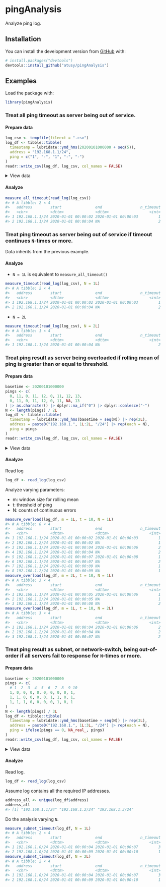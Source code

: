 
<!-- README.md is generated from README.Rmd. Please edit that file -->

# pingAnalysis

<!-- badges: start -->

<!-- badges: end -->

Analyze ping log.

## Installation

You can install the development version from
[GitHub](https://github.com/) with:

``` r
# install.packages("devtools")
devtools::install_github("atusy/pingAnalysis")
```

## Examples

Load the package with:

``` r
library(pingAnalysis)
```

### Treat all ping timeout as server being out of service.

#### Prepare data

``` r
log_csv <- tempfile(fileext = ".csv")
log_df <- tibble::tibble(
  timestamp = lubridate::ymd_hms(20200101000000 + seq(5)),
  address = "192.168.1.1/24",
  ping = c("1", "-", "1", "-", "-")
)
readr::write_csv(log_df, log_csv, col_names = FALSE)
```

<details>

<summary>View data</summary>

``` r
knitr::kable(log_df)
```

| timestamp           | address        | ping |
| :------------------ | :------------- | :--- |
| 2020-01-01 00:00:01 | 192.168.1.1/24 | 1    |
| 2020-01-01 00:00:02 | 192.168.1.1/24 | \-   |
| 2020-01-01 00:00:03 | 192.168.1.1/24 | 1    |
| 2020-01-01 00:00:04 | 192.168.1.1/24 | \-   |
| 2020-01-01 00:00:05 | 192.168.1.1/24 | \-   |

</details>

#### Analyze

``` r
measure_all_timeout(read_log(log_csv))
#> # A tibble: 2 × 4
#>   address        start               end                 n_timeout
#>   <chr>          <dttm>              <dttm>                  <int>
#> 1 192.168.1.1/24 2020-01-01 00:00:02 2020-01-01 00:00:03         1
#> 2 192.168.1.1/24 2020-01-01 00:00:04 NA                          2
```

### Treat ping timeout as server being out of service **if timeout continues `N`-times or more**.

Data inherits from the previous example.

#### Analyze

  - `N = 1L` is equivalent to `measure_all_timeout()`

<!-- end list -->

``` r
measure_timeout(read_log(log_csv), N = 1L)
#> # A tibble: 2 × 4
#>   address        start               end                 n_timeout
#>   <chr>          <dttm>              <dttm>                  <int>
#> 1 192.168.1.1/24 2020-01-01 00:00:02 2020-01-01 00:00:03         1
#> 2 192.168.1.1/24 2020-01-01 00:00:04 NA                          2
```

  - `N = 2L`

<!-- end list -->

``` r
measure_timeout(read_log(log_csv), N = 2L)
#> # A tibble: 1 × 4
#>   address        start               end                 n_timeout
#>   <chr>          <dttm>              <dttm>                  <int>
#> 1 192.168.1.1/24 2020-01-01 00:00:04 NA                          2
```

### Treat ping result as server being overloaded if rolling mean of ping is greater than or equal to threshold.

#### Prepare data

``` r
basetime <- 20200101000000
pings <- c(
  0, 11, 0, 11, 12, 0, 11, 12, 13,
  0, 11, 0, 11, 12, 0, 11, NA, 13
) |> as.character() |> dplyr::na_if("0") |> dplyr::coalesce("-")
N <- length(pings) / 2L
log_df <- tibble::tibble(
  timestamp = lubridate::ymd_hms(basetime + seq(N)) |> rep(2L),
  address = paste0("192.168.1.", 1L:2L, "/24") |> rep(each = N),
  ping = pings
)
readr::write_csv(log_df, log_csv, col_names = FALSE)
```

<details>

<summary>View data</summary>

``` r
knitr::kable(log_df)
```

| timestamp           | address        | ping |
| :------------------ | :------------- | :--- |
| 2020-01-01 00:00:01 | 192.168.1.1/24 | \-   |
| 2020-01-01 00:00:02 | 192.168.1.1/24 | 11   |
| 2020-01-01 00:00:03 | 192.168.1.1/24 | \-   |
| 2020-01-01 00:00:04 | 192.168.1.1/24 | 11   |
| 2020-01-01 00:00:05 | 192.168.1.1/24 | 12   |
| 2020-01-01 00:00:06 | 192.168.1.1/24 | \-   |
| 2020-01-01 00:00:07 | 192.168.1.1/24 | 11   |
| 2020-01-01 00:00:08 | 192.168.1.1/24 | 12   |
| 2020-01-01 00:00:09 | 192.168.1.1/24 | 13   |
| 2020-01-01 00:00:01 | 192.168.1.2/24 | \-   |
| 2020-01-01 00:00:02 | 192.168.1.2/24 | 11   |
| 2020-01-01 00:00:03 | 192.168.1.2/24 | \-   |
| 2020-01-01 00:00:04 | 192.168.1.2/24 | 11   |
| 2020-01-01 00:00:05 | 192.168.1.2/24 | 12   |
| 2020-01-01 00:00:06 | 192.168.1.2/24 | \-   |
| 2020-01-01 00:00:07 | 192.168.1.2/24 | 11   |
| 2020-01-01 00:00:08 | 192.168.1.2/24 | \-   |
| 2020-01-01 00:00:09 | 192.168.1.2/24 | 13   |

</details>

#### Analyze

Read log

``` r
log_df <- read_log(log_csv)
```

Analyze varying parameters:

  - m: window size for rolling mean
  - t: threshold of ping
  - N: counts of continuous errors

<!-- end list -->

``` r
measure_overload(log_df, m = 1L, t = 10, N = 1L)
#> # A tibble: 8 × 4
#>   address        start               end                 n_timeout
#>   <chr>          <dttm>              <dttm>                  <int>
#> 1 192.168.1.1/24 2020-01-01 00:00:02 2020-01-01 00:00:03         1
#> 2 192.168.1.2/24 2020-01-01 00:00:02 NA                          1
#> 3 192.168.1.1/24 2020-01-01 00:00:04 2020-01-01 00:00:06         2
#> 4 192.168.1.2/24 2020-01-01 00:00:04 NA                          2
#> 5 192.168.1.2/24 2020-01-01 00:00:07 2020-01-01 00:00:08         1
#> 6 192.168.1.1/24 2020-01-01 00:00:07 NA                          2
#> 7 192.168.1.1/24 2020-01-01 00:00:09 NA                          1
#> 8 192.168.1.2/24 2020-01-01 00:00:09 NA                          1
measure_overload(log_df, m = 2L, t = 10, N = 1L)
#> # A tibble: 3 × 4
#>   address        start               end                 n_timeout
#>   <chr>          <dttm>              <dttm>                  <int>
#> 1 192.168.1.1/24 2020-01-01 00:00:05 2020-01-01 00:00:06         1
#> 2 192.168.1.2/24 2020-01-01 00:00:05 NA                          1
#> 3 192.168.1.1/24 2020-01-01 00:00:08 NA                          2
measure_overload(log_df, m = 1L, t = 10, N = 2L)
#> # A tibble: 3 × 4
#>   address        start               end                 n_timeout
#>   <chr>          <dttm>              <dttm>                  <int>
#> 1 192.168.1.1/24 2020-01-01 00:00:04 2020-01-01 00:00:06         2
#> 2 192.168.1.2/24 2020-01-01 00:00:04 NA                          2
#> 3 192.168.1.1/24 2020-01-01 00:00:07 NA                          2
```

### Treat ping result as **subnet**, or network-switch, being out-of-order if all servers fail to response for `N`-times or more.

#### Prepare data

``` r
basetime <- 20200101000000
pings <- c(
  # 1  2  3  4  5  6  7  8  9 10
  1, 0, 0, 0, 0, 0, 0, 0, 0, 1,
  1, 1, 0, 0, 0, 0, 1, 1, 0, 1,
  1, 1, 1, 0, 0, 0, 0, 1, 0, 1
)
N <- length(pings) / 3L
log_df <- tibble::tibble(
  timestamp = lubridate::ymd_hms(basetime + seq(N)) |> rep(3L),
  address = paste0("192.168.1.", 1L:3L, "/24") |> rep(each = N),
  ping = ifelse(pings == 0, NA_real_, pings)
)
readr::write_csv(log_df, log_csv, col_names = FALSE)
```

<details>

<summary>View data</summary>

``` r
knitr::kable(log_df)
```

| timestamp           | address        | ping |
| :------------------ | :------------- | ---: |
| 2020-01-01 00:00:01 | 192.168.1.1/24 |    1 |
| 2020-01-01 00:00:02 | 192.168.1.1/24 |   NA |
| 2020-01-01 00:00:03 | 192.168.1.1/24 |   NA |
| 2020-01-01 00:00:04 | 192.168.1.1/24 |   NA |
| 2020-01-01 00:00:05 | 192.168.1.1/24 |   NA |
| 2020-01-01 00:00:06 | 192.168.1.1/24 |   NA |
| 2020-01-01 00:00:07 | 192.168.1.1/24 |   NA |
| 2020-01-01 00:00:08 | 192.168.1.1/24 |   NA |
| 2020-01-01 00:00:09 | 192.168.1.1/24 |   NA |
| 2020-01-01 00:00:10 | 192.168.1.1/24 |    1 |
| 2020-01-01 00:00:01 | 192.168.1.2/24 |    1 |
| 2020-01-01 00:00:02 | 192.168.1.2/24 |    1 |
| 2020-01-01 00:00:03 | 192.168.1.2/24 |   NA |
| 2020-01-01 00:00:04 | 192.168.1.2/24 |   NA |
| 2020-01-01 00:00:05 | 192.168.1.2/24 |   NA |
| 2020-01-01 00:00:06 | 192.168.1.2/24 |   NA |
| 2020-01-01 00:00:07 | 192.168.1.2/24 |    1 |
| 2020-01-01 00:00:08 | 192.168.1.2/24 |    1 |
| 2020-01-01 00:00:09 | 192.168.1.2/24 |   NA |
| 2020-01-01 00:00:10 | 192.168.1.2/24 |    1 |
| 2020-01-01 00:00:01 | 192.168.1.3/24 |    1 |
| 2020-01-01 00:00:02 | 192.168.1.3/24 |    1 |
| 2020-01-01 00:00:03 | 192.168.1.3/24 |    1 |
| 2020-01-01 00:00:04 | 192.168.1.3/24 |   NA |
| 2020-01-01 00:00:05 | 192.168.1.3/24 |   NA |
| 2020-01-01 00:00:06 | 192.168.1.3/24 |   NA |
| 2020-01-01 00:00:07 | 192.168.1.3/24 |   NA |
| 2020-01-01 00:00:08 | 192.168.1.3/24 |    1 |
| 2020-01-01 00:00:09 | 192.168.1.3/24 |   NA |
| 2020-01-01 00:00:10 | 192.168.1.3/24 |    1 |

</details>

#### Analyze

Read log.

``` r
log_df <- read_log(log_csv)
```

Assume log contains all the required IP addresses.

``` r
address_all <- unique(log_df$address)
address_all
#> [1] "192.168.1.1/24" "192.168.1.2/24" "192.168.1.3/24"
```

Do the analysis varying `N`.

``` r
measure_subnet_timeout(log_df, N = 1L)
#> # A tibble: 2 × 4
#>   address        start               end                 n_timeout
#>   <chr>          <dttm>              <dttm>                  <int>
#> 1 192.168.1.0/24 2020-01-01 00:00:04 2020-01-01 00:00:07         3
#> 2 192.168.1.0/24 2020-01-01 00:00:09 2020-01-01 00:00:10         1
measure_subnet_timeout(log_df, N = 2L)
#> # A tibble: 2 × 4
#>   address        start               end                 n_timeout
#>   <chr>          <dttm>              <dttm>                  <int>
#> 1 192.168.1.0/24 2020-01-01 00:00:04 2020-01-01 00:00:07         3
#> 2 192.168.1.0/24 2020-01-01 00:00:09 2020-01-01 00:00:10         1
```
